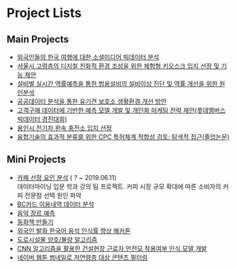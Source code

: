 # Project Lists

## Main Projects

- [외국인들의 한국 여행에 대한 소셜미디어 빅데이터 분석]()<br>
- [서울시 고령층의 디지철 친화적 환경 조성을 위한 체험형 키오스크 입지 선정 및 기능 제안]()<br>
- [설비별 실시간 역률예측을 통한 범용설비의 설비이상 진단 및 역률 개선을 위한 원인분석]()<br>
- [공공데이터 분석을 통한 유기견 보호소 생활환경 개선 방안]()<br>
- [고객구매 데이터에 기반한 예측 모델 개발 및 개인화 마케팅 전략 제안(롯데멤버스 빅데이터 경진대회)]()<br>
- [용인시 전기차 완속 충전소 입지 선정]()<br>
- [융합기술의 효과적 분류를 위한 CPC 특허체계 적합성 검토: 탐색적 접근(졸업논문)]()<br>

## Mini Projects

- [카페 선정 요인 분석](https://github.com/dlguswls/project/blob/main/%EB%8D%B0%EC%9D%B4%ED%84%B0%EB%A7%88%EC%9D%B4%EB%8B%9D%20%EC%9E%85%EB%AC%B8(%EC%B9%B4%ED%8E%98%20%EC%84%A0%EC%A0%95%20%EC%9A%94%EC%9D%B8%20%EB%B6%84%EC%84%9D).pdf) ( ? ~ 2019.06.11) <br>
데이터마이닝 입문 학과 강의 팀 프로젝트. 커피 시장 규모 확대에 따른 소비자의 커피 전문점 선택 원인 파악
- [BC카드 이용내역 데이터 분석]()<br>
- [음악 장르 예측]()<br>
- [동화책 만들기]()<br>
- [외국인 발화 한국어 음석 인식률 향상 해커톤]()<br>
- [도로시설물 양호/불량 알고리즘]()<br>
- [CNN 알고리즘을 활용한 건설현장 근로자 안전모 착용여부 인식 모델 개발]()<br>
- [네이버 웹툰 썸네일로 저연령층 대상 콘텐츠 필터링]()<br>

